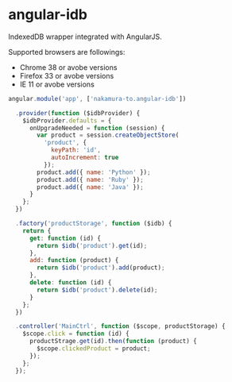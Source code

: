 angular-idb
===========

IndexedDB wrapper integrated with AngularJS.

Supported browsers are followings:

- Chrome 38 or avobe versions
- Firefox 33 or avobe versions
- IE 11 or avobe versions

```js
angular.module('app', ['nakamura-to.angular-idb'])

  .provider(function ($idbProvider) {
    $idbProvider.defaults = {
      onUpgradeNeeded = function (session) {
        var product = session.createObjectStore(
          'product', {
            keyPath: 'id',
            autoIncrement: true
          });
        product.add({ name: 'Python' });
        product.add({ name: 'Ruby' });
        product.add({ name: 'Java' });
      }
    };
  })

  .factory('productStorage', function ($idb) {
    return {
      get: function (id) {
        return $idb('product').get(id);
      },
      add: function (product) {
        return $idb('product').add(product);
      },
      delete: function (id) {
        return $idb('product').delete(id);
      }
    };
  })

  .controller('MainCtrl', function ($scope, productStorage) {
    $scope.click = function (id) {
      productStrage.get(id).then(function (product) {
        $scope.clickedProduct = product;
      });
    };
  });  
```
